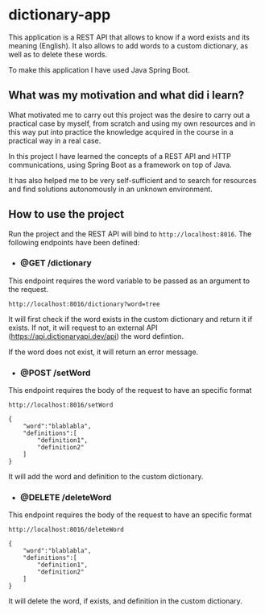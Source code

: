 # dictionary-app

This application is a REST API that allows to know if a word exists and its meaning (English). It also allows to add words to a custom dictionary, as well as to delete these words. 

To make this application I have used Java Spring Boot.


## What was my motivation and what did i learn?

What motivated me to carry out this project was the desire to carry out a practical case by myself, from scratch and using my own resources and in this way put into practice the knowledge acquired in the course in a practical way in a real case. 

In this project I have learned the concepts of a REST API and HTTP communications, using Spring Boot as a framework on top of Java. 

It has also helped me to be very self-sufficient and to search for resources and find solutions autonomously in an unknown environment. 

## How to use the project

Run the project and the REST API will bind to `http://localhost:8016`. The following endpoints have been defined:

- ### @GET /dictionary 

This endpoint requires the word variable to be passed as an argument to the request.

```
http://localhost:8016/dictionary?word=tree
```
It will first check if the word exists in the custom dictionary and return it if exists. If not, it will request to an external API (https://api.dictionaryapi.dev/api) the word defintion.

If the word does not exist, it will return an error message.

- ### @POST /setWord

This endpoint requires the body of the request to have an specific format

```
http://localhost:8016/setWord

{
    "word":"blablabla",
    "definitions":[
        "definition1",
        "definition2"
    ]
}
```
It will add the word and definition to the custom dictionary. 


- ### @DELETE /deleteWord

This endpoint requires the body of the request to have an specific format

```
http://localhost:8016/deleteWord

{
    "word":"blablabla",
    "definitions":[
        "definition1",
        "definition2"
    ]
}
```
It will delete the word, if exists, and definition in the custom dictionary. 